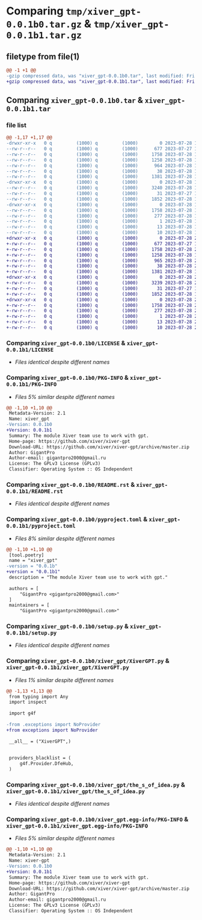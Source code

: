 # Comparing `tmp/xiver_gpt-0.0.1b0.tar.gz` & `tmp/xiver_gpt-0.0.1b1.tar.gz`

## filetype from file(1)

```diff
@@ -1 +1 @@
-gzip compressed data, was "xiver_gpt-0.0.1b0.tar", last modified: Fri Jul 28 19:10:51 2023, max compression
+gzip compressed data, was "xiver_gpt-0.0.1b1.tar", last modified: Fri Jul 28 20:40:10 2023, max compression
```

## Comparing `xiver_gpt-0.0.1b0.tar` & `xiver_gpt-0.0.1b1.tar`

### file list

```diff
@@ -1,17 +1,17 @@
-drwxr-xr-x   0 q         (1000) q         (1000)        0 2023-07-28 19:10:51.031726 xiver_gpt-0.0.1b0/
--rw-r--r--   0 q         (1000) q         (1000)      677 2023-07-27 11:44:15.000000 xiver_gpt-0.0.1b0/LICENSE
--rw-r--r--   0 q         (1000) q         (1000)     1758 2023-07-28 19:10:51.031726 xiver_gpt-0.0.1b0/PKG-INFO
--rw-r--r--   0 q         (1000) q         (1000)     1258 2023-07-28 18:48:14.000000 xiver_gpt-0.0.1b0/README.rst
--rw-r--r--   0 q         (1000) q         (1000)      964 2023-07-28 18:23:34.000000 xiver_gpt-0.0.1b0/pyproject.toml
--rw-r--r--   0 q         (1000) q         (1000)       38 2023-07-28 19:10:51.031726 xiver_gpt-0.0.1b0/setup.cfg
--rw-r--r--   0 q         (1000) q         (1000)     1381 2023-07-28 19:06:01.000000 xiver_gpt-0.0.1b0/setup.py
-drwxr-xr-x   0 q         (1000) q         (1000)        0 2023-07-28 19:10:51.028726 xiver_gpt-0.0.1b0/xiver_gpt/
--rw-r--r--   0 q         (1000) q         (1000)     3240 2023-07-28 18:16:51.000000 xiver_gpt-0.0.1b0/xiver_gpt/XiverGPT.py
--rw-r--r--   0 q         (1000) q         (1000)       31 2023-07-27 12:36:16.000000 xiver_gpt-0.0.1b0/xiver_gpt/__init__.py
--rw-r--r--   0 q         (1000) q         (1000)     1852 2023-07-28 18:19:03.000000 xiver_gpt-0.0.1b0/xiver_gpt/the_s_of_idea.py
-drwxr-xr-x   0 q         (1000) q         (1000)        0 2023-07-28 19:10:51.030727 xiver_gpt-0.0.1b0/xiver_gpt.egg-info/
--rw-r--r--   0 q         (1000) q         (1000)     1758 2023-07-28 19:10:50.000000 xiver_gpt-0.0.1b0/xiver_gpt.egg-info/PKG-INFO
--rw-r--r--   0 q         (1000) q         (1000)      277 2023-07-28 19:10:50.000000 xiver_gpt-0.0.1b0/xiver_gpt.egg-info/SOURCES.txt
--rw-r--r--   0 q         (1000) q         (1000)        1 2023-07-28 19:10:50.000000 xiver_gpt-0.0.1b0/xiver_gpt.egg-info/dependency_links.txt
--rw-r--r--   0 q         (1000) q         (1000)       13 2023-07-28 19:10:50.000000 xiver_gpt-0.0.1b0/xiver_gpt.egg-info/requires.txt
--rw-r--r--   0 q         (1000) q         (1000)       10 2023-07-28 19:10:50.000000 xiver_gpt-0.0.1b0/xiver_gpt.egg-info/top_level.txt
+drwxr-xr-x   0 q         (1000) q         (1000)        0 2023-07-28 20:40:10.786779 xiver_gpt-0.0.1b1/
+-rw-r--r--   0 q         (1000) q         (1000)      677 2023-07-27 11:44:15.000000 xiver_gpt-0.0.1b1/LICENSE
+-rw-r--r--   0 q         (1000) q         (1000)     1758 2023-07-28 20:40:10.786779 xiver_gpt-0.0.1b1/PKG-INFO
+-rw-r--r--   0 q         (1000) q         (1000)     1258 2023-07-28 18:48:14.000000 xiver_gpt-0.0.1b1/README.rst
+-rw-r--r--   0 q         (1000) q         (1000)      965 2023-07-28 20:39:45.000000 xiver_gpt-0.0.1b1/pyproject.toml
+-rw-r--r--   0 q         (1000) q         (1000)       38 2023-07-28 20:40:10.786779 xiver_gpt-0.0.1b1/setup.cfg
+-rw-r--r--   0 q         (1000) q         (1000)     1381 2023-07-28 19:06:01.000000 xiver_gpt-0.0.1b1/setup.py
+drwxr-xr-x   0 q         (1000) q         (1000)        0 2023-07-28 20:40:10.783779 xiver_gpt-0.0.1b1/xiver_gpt/
+-rw-r--r--   0 q         (1000) q         (1000)     3239 2023-07-28 20:39:35.000000 xiver_gpt-0.0.1b1/xiver_gpt/XiverGPT.py
+-rw-r--r--   0 q         (1000) q         (1000)       31 2023-07-27 12:36:16.000000 xiver_gpt-0.0.1b1/xiver_gpt/__init__.py
+-rw-r--r--   0 q         (1000) q         (1000)     1852 2023-07-28 18:19:03.000000 xiver_gpt-0.0.1b1/xiver_gpt/the_s_of_idea.py
+drwxr-xr-x   0 q         (1000) q         (1000)        0 2023-07-28 20:40:10.785779 xiver_gpt-0.0.1b1/xiver_gpt.egg-info/
+-rw-r--r--   0 q         (1000) q         (1000)     1758 2023-07-28 20:40:10.000000 xiver_gpt-0.0.1b1/xiver_gpt.egg-info/PKG-INFO
+-rw-r--r--   0 q         (1000) q         (1000)      277 2023-07-28 20:40:10.000000 xiver_gpt-0.0.1b1/xiver_gpt.egg-info/SOURCES.txt
+-rw-r--r--   0 q         (1000) q         (1000)        1 2023-07-28 20:40:10.000000 xiver_gpt-0.0.1b1/xiver_gpt.egg-info/dependency_links.txt
+-rw-r--r--   0 q         (1000) q         (1000)       13 2023-07-28 20:40:10.000000 xiver_gpt-0.0.1b1/xiver_gpt.egg-info/requires.txt
+-rw-r--r--   0 q         (1000) q         (1000)       10 2023-07-28 20:40:10.000000 xiver_gpt-0.0.1b1/xiver_gpt.egg-info/top_level.txt
```

### Comparing `xiver_gpt-0.0.1b0/LICENSE` & `xiver_gpt-0.0.1b1/LICENSE`

 * *Files identical despite different names*

### Comparing `xiver_gpt-0.0.1b0/PKG-INFO` & `xiver_gpt-0.0.1b1/PKG-INFO`

 * *Files 5% similar despite different names*

```diff
@@ -1,10 +1,10 @@
 Metadata-Version: 2.1
 Name: xiver_gpt
-Version: 0.0.1b0
+Version: 0.0.1b1
 Summary: The module Xiver team use to work with gpt.
 Home-page: https://github.com/xiver/xiver-gpt
 Download-URL: https://github.com/xiver/xiver-gpt/archive/master.zip
 Author: GigantPro
 Author-email: gigantpro2000@gmail.ru
 License: The GPLv3 License (GPLv3)
 Classifier: Operating System :: OS Independent
```

### Comparing `xiver_gpt-0.0.1b0/README.rst` & `xiver_gpt-0.0.1b1/README.rst`

 * *Files identical despite different names*

### Comparing `xiver_gpt-0.0.1b0/pyproject.toml` & `xiver_gpt-0.0.1b1/pyproject.toml`

 * *Files 8% similar despite different names*

```diff
@@ -1,10 +1,10 @@
 [tool.poetry]
 name = "xiver_gpt"
-version = "0.0.1b"
+version = "0.0.1b1"
 description = "The module Xiver team use to work with gpt."
 
 authors = [
     "GigantPro <gigantpro2000@gmail.com>"
 ]
 maintainers = [
     "GigantPro <gigantpro2000@gmail.com>"
```

### Comparing `xiver_gpt-0.0.1b0/setup.py` & `xiver_gpt-0.0.1b1/setup.py`

 * *Files identical despite different names*

### Comparing `xiver_gpt-0.0.1b0/xiver_gpt/XiverGPT.py` & `xiver_gpt-0.0.1b1/xiver_gpt/XiverGPT.py`

 * *Files 1% similar despite different names*

```diff
@@ -1,13 +1,13 @@
 from typing import Any
 import inspect
 
 import g4f
 
-from .exceptions import NoProvider
+from exceptions import NoProvider
 
 __all__ = ("XiverGPT",)
 
 
 providers_blacklist = (
     g4f.Provider.DfeHub,
 )
```

### Comparing `xiver_gpt-0.0.1b0/xiver_gpt/the_s_of_idea.py` & `xiver_gpt-0.0.1b1/xiver_gpt/the_s_of_idea.py`

 * *Files identical despite different names*

### Comparing `xiver_gpt-0.0.1b0/xiver_gpt.egg-info/PKG-INFO` & `xiver_gpt-0.0.1b1/xiver_gpt.egg-info/PKG-INFO`

 * *Files 5% similar despite different names*

```diff
@@ -1,10 +1,10 @@
 Metadata-Version: 2.1
 Name: xiver-gpt
-Version: 0.0.1b0
+Version: 0.0.1b1
 Summary: The module Xiver team use to work with gpt.
 Home-page: https://github.com/xiver/xiver-gpt
 Download-URL: https://github.com/xiver/xiver-gpt/archive/master.zip
 Author: GigantPro
 Author-email: gigantpro2000@gmail.ru
 License: The GPLv3 License (GPLv3)
 Classifier: Operating System :: OS Independent
```

